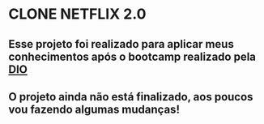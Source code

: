 # CLONE NETFLIX 2.0

## Esse projeto foi realizado para aplicar meus conhecimentos após o bootcamp realizado pela [DIO](https://web.digitalinnovation.one/home)

## O projeto ainda não está finalizado, aos poucos vou fazendo algumas mudanças!

